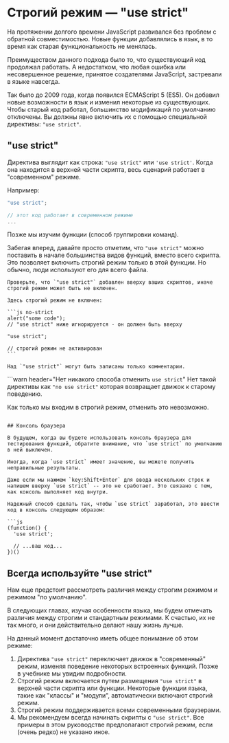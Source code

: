 # Строгий режим — "use strict"

На протяжении долгого времени JavaScript развивался без проблем с обратной совместимостью. Новые функции добавлялись в язык, в то время как старая функциональность не менялась.

Преимуществом данного подхода было то, что существующий код продолжал работать. А недостатком, что любая ошибка или несовершенное решение, принятое создателями JavaScript, застревали в языке навсегда.

Так было до 2009 года, когда появился ECMAScript 5 (ES5). Он добавил новые возможности в язык и изменил некоторые из существующих. Чтобы старый код работал, большинство модификаций по умолчанию отключены. Вы должны явно включить их с помощью специальной директивы: `"use strict"`.

## "use strict"

Директива выглядит как строка: `"use strict"` или `'use strict'`. Когда она находится в верхней части скрипта, весь сценарий работает в "современном" режиме.

Например:

```js
"use strict";

// этот код работает в современном режиме
...
```

Позже мы изучим функции (способ группировки команд).

Забегая вперед, давайте просто отметим, что `"use strict"` можно поставить в начале большинства видов функций, вместо всего скрипта. Это позволяет включить строгий режим только в этой функции. Но обычно, люди используют его для всего файла.


````warn header="Убедитесь, что \"use strict\" находится в начале"
Проверьте, что `"use strict"` добавлен вверху ваших скриптов, иначе строгий режим может быть не включен.

Здесь строгий режим не включен:

```js no-strict
alert("some code");
// "use strict" ниже игнорируется - он должен быть вверху

"use strict";

// строгий режим не активирован
```

Над `"use strict"` могут быть записаны только комментарии.
````

```warn header="Нет никакого способа отменить `use strict`"
Нет такой директивы как `"no use strict"` которая возвращает движок к старому поведению.

Как только мы входим в строгий режим, отменить это невозможно.
```

## Консоль браузера

В будущем, когда вы будете использовать консоль браузера для тестирования функций, обратите внимание, что `use strict` по умолчанию в ней выключен.

Иногда, когда `use strict` имеет значение, вы можете получить неправильные результаты.

Даже если мы нажмем `key:Shift+Enter` для ввода нескольких строк и напишем вверху `use strict` -- это не сработает. Это связано с тем, как консоль выполняет код внутри.

Надежный способ сделать так, чтобы `use strict` заработал, это ввести код в консоль следующим образом:

```js
(function() {
  'use strict';

  // ...ваш код...
})()
```

## Всегда используйте "use strict"

Нам еще предстоит рассмотреть различия между строгим режимом и режимом "по умолчанию".

В следующих главах, изучая особенности языка, мы будем отмечать различия между строгим и стандартным режимами. К счастью, их не так много, и они действительно делают нашу жизнь лучше.

На данный момент достаточно иметь общее понимание об этом режиме:

1. Директива `"use strict"` переключает движок в "современный" режим, изменяя поведение некоторых встроенных функций. Позже в учебнике мы увидим подробности.
2. Строгий режим включается путем размещения `"use strict"` в верхней части скрипта или функции. Некоторые функции языка, такие как "классы" и "модули", автоматически включают строгий режим.
3. Строгий режим поддерживается всеми современными браузерами.
4. Мы рекомендуем всегда начинать скрипты с `"use strict"`. Все примеры в этом руководстве предполагают строгий режим, если (очень редко) не указано иное.
